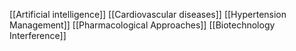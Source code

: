 [[Artificial intelligence]]
[[Cardiovascular diseases]]
[[Hypertension Management]]
[[Pharmacological Approaches]]
[[Biotechnology Interference]]
